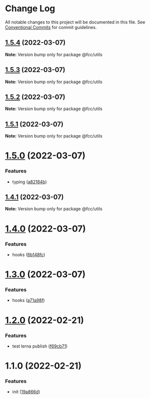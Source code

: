 # Change Log

All notable changes to this project will be documented in this file.
See [Conventional Commits](https://conventionalcommits.org) for commit guidelines.

## [1.5.4](https://github.com/cutefcc/fcc-libs/compare/@fcc/utils@1.5.3...@fcc/utils@1.5.4) (2022-03-07)

**Note:** Version bump only for package @fcc/utils





## [1.5.3](https://github.com/cutefcc/fcc-libs/compare/@fcc/utils@1.5.2...@fcc/utils@1.5.3) (2022-03-07)

**Note:** Version bump only for package @fcc/utils





## [1.5.2](https://github.com/cutefcc/fcc-libs/compare/@fcc/utils@1.5.1...@fcc/utils@1.5.2) (2022-03-07)

**Note:** Version bump only for package @fcc/utils





## [1.5.1](https://github.com/cutefcc/fcc-libs/compare/@fcc/utils@1.5.0...@fcc/utils@1.5.1) (2022-03-07)

**Note:** Version bump only for package @fcc/utils





# [1.5.0](https://github.com/cutefcc/fcc-libs/compare/@fcc/utils@1.4.1...@fcc/utils@1.5.0) (2022-03-07)


### Features

* typing ([a82184b](https://github.com/cutefcc/fcc-libs/commit/a82184b2ecf6f0104e72dc415154c9975af078a5))





## [1.4.1](https://github.com/cutefcc/fcc-libs/compare/@fcc/utils@1.4.0...@fcc/utils@1.4.1) (2022-03-07)

**Note:** Version bump only for package @fcc/utils





# [1.4.0](https://github.com/cutefcc/fcc-libs/compare/@fcc/utils@1.3.0...@fcc/utils@1.4.0) (2022-03-07)


### Features

* hooks ([6b148fc](https://github.com/cutefcc/fcc-libs/commit/6b148fc4a20dd0c193cf964320bbd3126d2bc8f4))





# [1.3.0](https://github.com/cutefcc/fcc-libs/compare/@fcc/utils@1.2.0...@fcc/utils@1.3.0) (2022-03-07)


### Features

* hooks ([a71a98f](https://github.com/cutefcc/fcc-libs/commit/a71a98fc81d22e8c6c4423c74954cde9bf72f857))





# [1.2.0](https://github.com/cutefcc/fcc-libs/compare/@fcc/utils@1.1.0...@fcc/utils@1.2.0) (2022-02-21)


### Features

* test lerna publish ([f69cb71](https://github.com/cutefcc/fcc-libs/commit/f69cb71ef3b76f7fe91ceab659b45bd21f7b9baa))





# 1.1.0 (2022-02-21)


### Features

* init ([19a866d](https://github.com/cutefcc/fcc-libs/commit/19a866dae8bd19b7362754f464d9687e46078be0))
